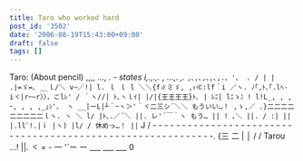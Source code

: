 ```yaml
---
title: Taro who worked hard
post_id: '3502'
date: '2006-08-19T15:43:00+09:00'
draft: false
tags: []
---
```


Taro: (About pencil) ,,,, ..., _. \- states i,.,.,._ , ...,. _,._ `,､,､,､,､,.、'、 . / | | .|=ゞ=､ __ｌ/＼ v~／!| l. ｌ ｌ l ＼＼{f∥ミゞ, ,ｨ≪:lf＾i ／ヽ. ﾉ｢,ﾄ､｢.lﾍ‐iヾ|rｰ~r〉〉，こlﾚ' / ｀ヽ//| ﾄ､ヽｌｲ| |/|{王王王王}ﾄ､ | ﾚﾆ| lﾆゝ冫! l!L_, , ,ｰ, , , ,_｣ｼ'、 ヽ __|ーL|┴＾ｰヽ＞'＾ヾ二三シ´＼＼ もういい…！ ,ゝ,／ .}二二二二二二二二二ｌヽ. ヽ ＼ l/ |ﾄ､.／´＼ ||. レ'´￣｀ヽ もう… || ! ､＼ ||. / :| || |.llﾞ!.|ｉ |ヽ) |l/ / 休めっ…！ ||` J / - - - - - - - - - - - - - - - - - - - - - - - - - - - - - - - - - - - - - - - - - - - - - - - - - - - - - - - - - - -. {三 二 | │ / / Tarou ...! ||. ヾ = - 一 '`ー ー ___ ___ ___ 0
